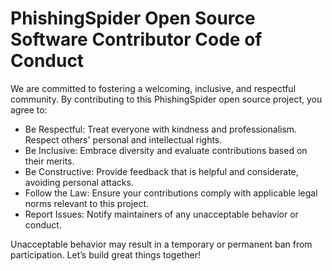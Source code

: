 # PhishingSpider Open Source Software Contributor Code of Conduct

We are committed to fostering a welcoming, inclusive, and respectful community. By contributing to this PhishingSpider open source project, you agree to:

* Be Respectful: Treat everyone with kindness and professionalism. Respect others' personal and intellectual rights.
* Be Inclusive: Embrace diversity and evaluate contributions based on their merits.
* Be Constructive: Provide feedback that is helpful and considerate, avoiding personal attacks.
* Follow the Law: Ensure your contributions comply with applicable legal norms relevant to this project.
* Report Issues: Notify maintainers of any unacceptable behavior or conduct.

Unacceptable behavior may result in a temporary or permanent ban from participation. Let’s build great things together!